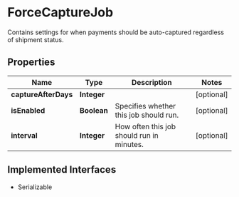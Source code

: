 

# ForceCaptureJob

Contains settings for when payments should be auto-captured regardless of shipment status.

## Properties

| Name | Type | Description | Notes |
|------------ | ------------- | ------------- | -------------|
|**captureAfterDays** | **Integer** |  |  [optional] |
|**isEnabled** | **Boolean** | Specifies whether this job should run. |  [optional] |
|**interval** | **Integer** | How often this job should run in minutes. |  [optional] |


## Implemented Interfaces

* Serializable


